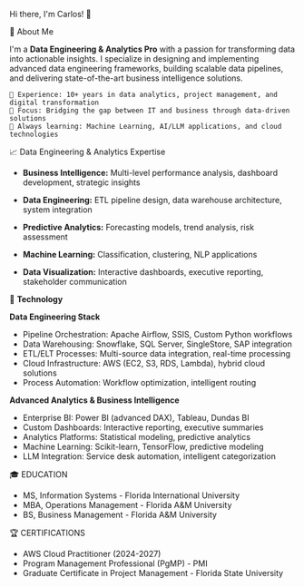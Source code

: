 Hi there, I'm Carlos! 👋

🚀 About Me

I'm a **Data Engineering & Analytics Pro** with a passion for transforming data into actionable insights. I specialize in designing and implementing advanced data engineering frameworks, building scalable data pipelines, and delivering state-of-the-art business intelligence solutions.

    💼 Experience: 10+ years in data analytics, project management, and digital transformation
    🎯 Focus: Bridging the gap between IT and business through data-driven solutions
    🌱 Always learning: Machine Learning, AI/LLM applications, and cloud technologies

📈 Data Engineering & Analytics Expertise

- **Business Intelligence:** Multi-level performance analysis, dashboard development, strategic insights

- **Data Engineering:** ETL pipeline design, data warehouse architecture, system integration

- **Predictive Analytics:** Forecasting models, trend analysis, risk assessment

- **Machine Learning:** Classification, clustering, NLP applications

- **Data Visualization:** Interactive dashboards, executive reporting, stakeholder communication


🔬 **Technology**

**Data Engineering Stack**

- Pipeline Orchestration: Apache Airflow, SSIS, Custom Python workflows
- Data Warehousing: Snowflake, SQL Server, SingleStore, SAP integration
- ETL/ELT Processes: Multi-source data integration, real-time processing
- Cloud Infrastructure: AWS (EC2, S3, RDS, Lambda), hybrid cloud solutions
- Process Automation: Workflow optimization, intelligent routing


**Advanced Analytics & Business Intelligence**

- Enterprise BI: Power BI (advanced DAX), Tableau, Dundas BI
- Custom Dashboards: Interactive reporting, executive summaries
- Analytics Platforms: Statistical modeling, predictive analytics
- Machine Learning: Scikit-learn, TensorFlow, predictive modeling
- LLM Integration: Service desk automation, intelligent categorization


🎓 EDUCATION
- MS, Information Systems - Florida International University
- MBA, Operations Management - Florida A&M University
- BS, Business Management - Florida A&M University

🏆 CERTIFICATIONS
- AWS Cloud Practitioner (2024-2027)
- Program Management Professional (PgMP) - PMI
- Graduate Certificate in Project Management - Florida State University